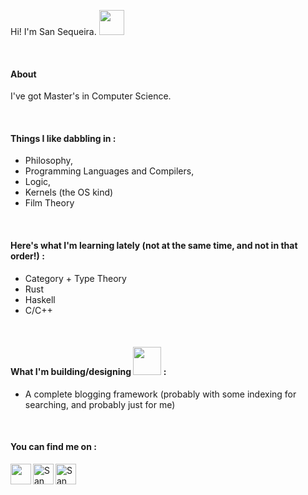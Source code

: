 Hi! I'm San Sequeira. <img width="40px" src="https://github.com/TheDudeThatCode/TheDudeThatCode/blob/master/Assets/wave.gif" />

<br>

#### About
I've got Master's in Computer Science.

<br>

#### Things I like dabbling in :
 - Philosophy,
 - Programming Languages and Compilers, 
 - Logic,
 - Kernels (the OS kind)
 - Film Theory

<br>

#### Here's what I'm learning lately (not at the same time, and not in that order!) :
- Category + Type Theory
- Rust
- Haskell
- C/C++

<br>

#### What I'm building/designing <img width="45px" src="https://github.com/TheDudeThatCode/TheDudeThatCode/blob/master/Assets/Developer.gif" /> :
- A complete blogging framework (probably with some indexing for searching, and probably just for me)

<br>

#### You can find me on :

<a href="https://twitter.com/sansqra">
    <img align="left" alt="" width="33px" src="https://github.com/TheDudeThatCode/TheDudeThatCode/blob/master/Assets/Twitter.svg" />
</a>

<a href="mailto:sqrasan@gmail.com">
    <img align="left" alt="San Sequeira | Gmail" width="33px" src="https://github.com/TheDudeThatCode/TheDudeThatCode/blob/master/Assets/Gmail.svg" />
</a>

<a href="https://www.linkedin.com/in/san-sequeira-3b366b1aa/">
    <img align="center" alt="San Sequeira | Linkedin" width="33px" src="https://github.com/TheDudeThatCode/TheDudeThatCode/blob/master/Assets/Linkedin.svg" />
</a>
